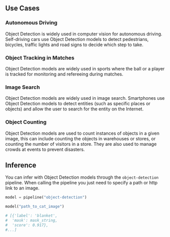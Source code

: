 ## Use Cases

### Autonomous Driving

Object Detection is widely used in computer vision for autonomous driving. Self-driving cars use Object Detection models to detect pedestrians, bicycles, traffic lights and road signs to decide which step to take.

### Object Tracking in Matches

Object Detection models are widely used in sports where the ball or a player is tracked for monitoring and refereeing during matches.

### Image Search

Object Detection models are widely used in image search. Smartphones use Object Detection models to detect entities (such as specific places or objects) and allow the user to search for the entity on the Internet.

### Object Counting

Object Detection models are used to count instances of objects in a given image, this can include counting the objects in warehouses or stores, or counting the number of visitors in a store. They are also used to manage crowds at events to prevent disasters.

## Inference

You can infer with Object Detection models through the `object-detection` pipeline. When calling the pipeline you just need to specify a path or http link to an image.

```python
model = pipeline("object-detection")

model("path_to_cat_image")

# [{'label': 'blanket',
#  'mask': mask_string,
#  'score': 0.917},
#...]
```
